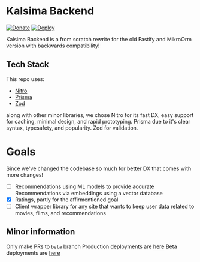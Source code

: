 # Kalsima Backend

[![Donate](https://img.shields.io/badge/Donate-GitHub%20Sponsors-PURPLE)](https://github.com/sponsors/Kalsima)
[![Deploy](https://github.com/mohibalkal/backend/actions/workflows/deploy.yml/badge.svg)](https://github.com/mohibalkal/backend/actions/workflows/deploy.yml)


Kalsima Backend is a from scratch rewrite for the old Fastify and MikroOrm version with backwards compatibility!

## Tech Stack
This repo uses:
- [Nitro](https://nitro.build)
- [Prisma](https://pris.ly)
- [Zod](https://zod.dev)

along with other minor libraries, we chose Nitro for its fast DX, easy support for caching, minimal design, and rapid prototyping. Prisma due to it's clear syntax, typesafety, and popularity. Zod for validation.

# Goals
Since we've changed the codebase so much for better DX that comes with more changes!
- [ ] Recommendations using ML models to provide accurate Recommendations via embeddings using a vector database
- [x] Ratings, partly for the affirmentioned goal
- [ ] Client wrapper library for any site that wants to keep user data related to movies, films, and recommendations

## Minor information
Only make PRs to `beta` branch
Production deployments are [here](https://backend.kalsima.net)
Beta deployments are [here](https://beta.backend.kalsima.net)